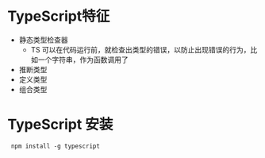 <!--
 * @Author: yan_c 1905812142@qq.com
 * @Date: 2024-05-10 10:36:15
 * @LastEditors: yan_c 1905812142@qq.com
 * @LastEditTime: 2024-05-10 11:27:54
 * @FilePath: \ytg_admind:\PersonalProject\TypeScript\ts-test\README.md
 * @Description: 这是默认设置,请设置`customMade`, 打开koroFileHeader查看配置 进行设置: https://github.com/OBKoro1/koro1FileHeader/wiki/%E9%85%8D%E7%BD%AE
-->
# TypeScript特征
* 静态类型检查器
  * TS 可以在代码运行前，就检查出类型的错误，以防止出现错误的行为，比如一个字符串，作为函数调用了
* 推断类型
* 定义类型
* 组合类型
# TypeScript 安装
` npm install -g typescript`
